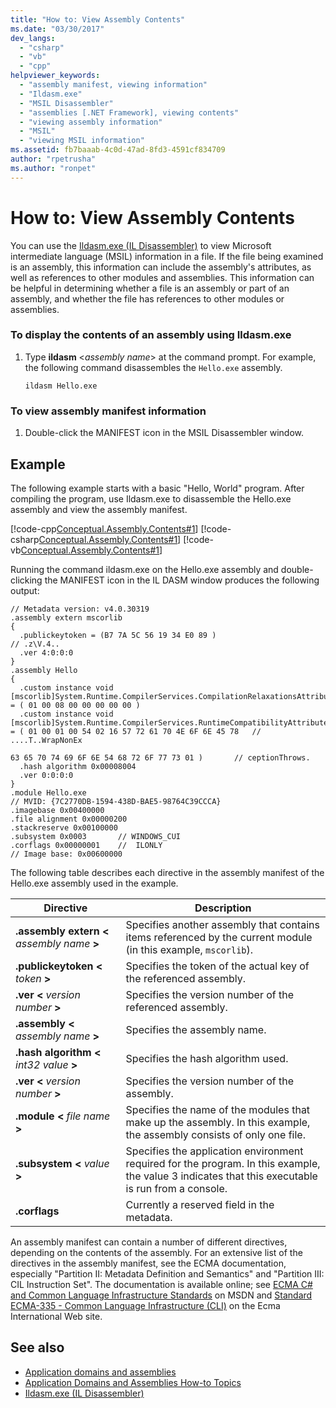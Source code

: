 ```yaml
---
title: "How to: View Assembly Contents"
ms.date: "03/30/2017"
dev_langs: 
  - "csharp"
  - "vb"
  - "cpp"
helpviewer_keywords: 
  - "assembly manifest, viewing information"
  - "Ildasm.exe"
  - "MSIL Disassembler"
  - "assemblies [.NET Framework], viewing contents"
  - "viewing assembly information"
  - "MSIL"
  - "viewing MSIL information"
ms.assetid: fb7baaab-4c0d-47ad-8fd3-4591cf834709
author: "rpetrusha"
ms.author: "ronpet"
---
```

# How to: View Assembly Contents
You can use the [Ildasm.exe (IL Disassembler)](../../../docs/framework/tools/ildasm-exe-il-disassembler.md) to view Microsoft intermediate language (MSIL) information in a file. If the file being examined is an assembly, this information can include the assembly's attributes, as well as references to other modules and assemblies. This information can be helpful in determining whether a file is an assembly or part of an assembly, and whether the file has references to other modules or assemblies.  
  
### To display the contents of an assembly using Ildasm.exe  
  
1. Type **ildasm** \<*assembly name*> at the command prompt. For example, the following command disassembles the `Hello.exe` assembly.  
  
    ```  
    ildasm Hello.exe  
    ```  
  
### To view assembly manifest information  
  
1. Double-click the MANIFEST icon in the MSIL Disassembler window.  
  
## Example  
 The following example starts with a basic "Hello, World" program. After compiling the program, use Ildasm.exe to disassemble the Hello.exe assembly and view the assembly manifest.  
  
 [!code-cpp[Conceptual.Assembly.Contents#1](../../../samples/snippets/cpp/VS_Snippets_CLR/conceptual.assembly.contents/cpp/source.cpp#1)]
 [!code-csharp[Conceptual.Assembly.Contents#1](../../../samples/snippets/csharp/VS_Snippets_CLR/conceptual.assembly.contents/cs/source.cs#1)]
 [!code-vb[Conceptual.Assembly.Contents#1](../../../samples/snippets/visualbasic/VS_Snippets_CLR/conceptual.assembly.contents/vb/source.vb#1)]  
  
 Running the command ildasm.exe on the Hello.exe assembly and double-clicking the MANIFEST icon in the IL DASM window produces the following output:  
  
```  
// Metadata version: v4.0.30319  
.assembly extern mscorlib  
{  
  .publickeytoken = (B7 7A 5C 56 19 34 E0 89 )                         // .z\V.4..  
  .ver 4:0:0:0  
}  
.assembly Hello  
{  
  .custom instance void [mscorlib]System.Runtime.CompilerServices.CompilationRelaxationsAttribute::.ctor(int32) = ( 01 00 08 00 00 00 00 00 )   
  .custom instance void [mscorlib]System.Runtime.CompilerServices.RuntimeCompatibilityAttribute::.ctor() = ( 01 00 01 00 54 02 16 57 72 61 70 4E 6F 6E 45 78   // ....T..WrapNonEx  
                                                                                                             63 65 70 74 69 6F 6E 54 68 72 6F 77 73 01 )       // ceptionThrows.  
  .hash algorithm 0x00008004  
  .ver 0:0:0:0  
}  
.module Hello.exe  
// MVID: {7C2770DB-1594-438D-BAE5-98764C39CCCA}  
.imagebase 0x00400000  
.file alignment 0x00000200  
.stackreserve 0x00100000  
.subsystem 0x0003       // WINDOWS_CUI  
.corflags 0x00000001    //  ILONLY  
// Image base: 0x00600000  
```  
  
 The following table describes each directive in the assembly manifest of the Hello.exe assembly used in the example.  
  
|Directive|Description|  
|---------------|-----------------|  
|**.assembly extern \<** *assembly name* **>**|Specifies another assembly that contains items referenced by the current module (in this example, `mscorlib`).|  
|**.publickeytoken \<** *token* **>**|Specifies the token of the actual key of the referenced assembly.|  
|**.ver \<** *version number* **>**|Specifies the version number of the referenced assembly.|  
|**.assembly \<** *assembly name* **>**|Specifies the assembly name.|  
|**.hash algorithm \<** *int32 value* **>**|Specifies the hash algorithm used.|  
|**.ver \<** *version number* **>**|Specifies the version number of the assembly.|  
|**.module \<** *file name* **>**|Specifies the name of the modules that make up the assembly. In this example, the assembly consists of only one file.|  
|**.subsystem \<** *value* **>**|Specifies the application environment required for the program. In this example, the value 3 indicates that this executable is run from a console.|  
|**.corflags**|Currently a reserved field in the metadata.|  
  
 An assembly manifest can contain a number of different directives, depending on the contents of the assembly. For an extensive list of the directives in the assembly manifest, see the ECMA documentation, especially "Partition II: Metadata Definition and Semantics" and "Partition III: CIL Instruction Set". The documentation is available online; see [ECMA C# and Common Language Infrastructure Standards](https://go.microsoft.com/fwlink/?LinkID=99212) on MSDN and [Standard ECMA-335 - Common Language Infrastructure (CLI)](https://go.microsoft.com/fwlink/?LinkID=65552) on the Ecma International Web site.  
  
## See also

- [Application domains and assemblies](application-domains.md#application-domains-and-assemblies)
- [Application Domains and Assemblies How-to Topics](../../../docs/framework/app-domains/application-domains-and-assemblies-how-to-topics.md)
- [Ildasm.exe (IL Disassembler)](../../../docs/framework/tools/ildasm-exe-il-disassembler.md)
